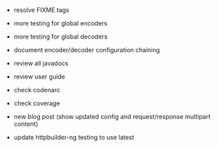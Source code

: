 
- resolve FIXME tags
- more testing for global encoders
- more testing for global decoders

- document encoder/decoder configuration chaining
- review all javadocs
- review user guide

- check codenarc
- check coverage

- new blog post (show updated config and request/response multipart content)
- update httpbuilder-ng testing to use latest